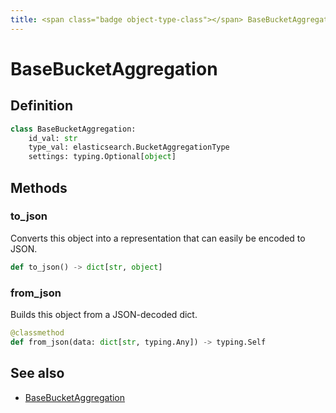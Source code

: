 ```yaml
---
title: <span class="badge object-type-class"></span> BaseBucketAggregation
---
```

# <span class="badge object-type-class"></span> BaseBucketAggregation

## Definition

```python
class BaseBucketAggregation:
    id_val: str
    type_val: elasticsearch.BucketAggregationType
    settings: typing.Optional[object]
```
## Methods

### <span class="badge object-method"></span> to_json

Converts this object into a representation that can easily be encoded to JSON.

```python
def to_json() -> dict[str, object]
```

### <span class="badge object-method"></span> from_json

Builds this object from a JSON-decoded dict.

```python
@classmethod
def from_json(data: dict[str, typing.Any]) -> typing.Self
```

## See also

 * <span class="badge builder"></span> [BaseBucketAggregation](./builder-BaseBucketAggregation.md)
